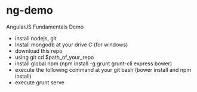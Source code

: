 # ng-demo
AngularJS Fundamentals Demo

 - install nodejs, git
 - Install mongodb at your drive C (for windows) 
 - download this repo
 - using git cd $path_of_your_repo
 - install global npm (npm install -g grunt grunt-cli express bower)
 - execute the following command at your git bash (bower install and npm install)
 - execute grunt serve
